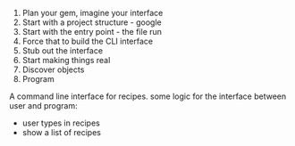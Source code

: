 1. Plan your gem, imagine your interface
2. Start with a project structure - google
3. Start with the entry point - the file run
4. Force that to build the CLI interface
5. Stub out the interface
6. Start making things real
7. Discover objects
8. Program

A command line interface for recipes.
some logic for the interface between user and program:
- user types in recipes
- show a list of recipes
